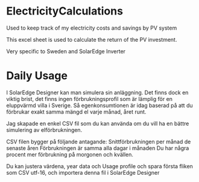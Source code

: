 # ElectricityCalculations
Used to keep track of my electricity costs and savings by PV system

This excel sheet is used to calculate the return of the PV investment.

Very specific to Sweden and SolarEdge Inverter

# Daily Usage
I SolarEdge Designer kan man simulera sin anläggning. Det finns dock en viktig brist, det finns ingen förbrukningsprofil som är lämplig för en eluppvärmd villa i Sverige.
Så egenkonsumtionen är idag baserad på att du förbrukar exakt samma mängd el varje månad, året runt.

Jag skapade en enkel CSV fil som du kan använda om du vill ha en bättre simulering av elförbrukningen.

CSV filen bygger på följande antagande:
Snittförbrukningen per månad de senaste åren
Förbrukningen är samma alla dagar i månaden
Du har några procent mer förbrukning på morgonen och kvällen.

Du kan justera värdena, year data och Usage profile och spara första fliken som CSV utf-16, och importera denna fil i SolarEdge Designer
